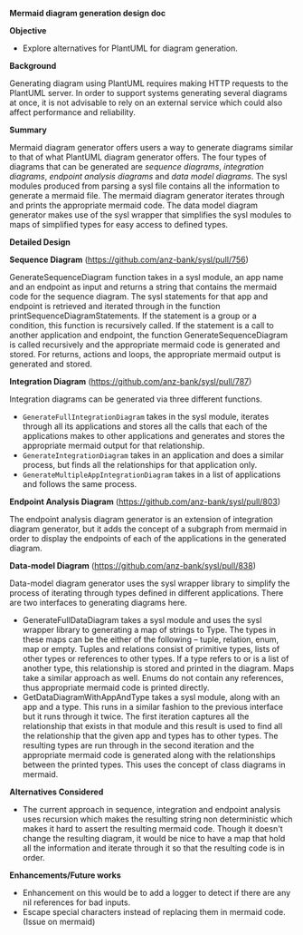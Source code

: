 **Mermaid diagram generation design doc**

**Objective**

- Explore alternatives for PlantUML for diagram generation.

**Background**

Generating diagram using PlantUML requires making HTTP requests to the PlantUML server. In order to support systems generating several diagrams at once, it is not advisable to rely on an external service which could also affect performance and reliability.

**Summary**

Mermaid diagram generator offers users a way to generate diagrams similar to that of what PlantUML diagram generator offers. The four types of diagrams that can be generated are *sequence diagrams*, *integration diagrams*, *endpoint analysis diagrams* and *data model diagrams*. The sysl modules produced from parsing a sysl file contains all the information to generate a mermaid file. The mermaid diagram generator iterates through and prints the appropriate mermaid code. The data model diagram generator makes use of the sysl wrapper that simplifies the sysl modules to maps of simplified types for easy access to defined types.

**Detailed Design**

**Sequence Diagram** (https://github.com/anz-bank/sysl/pull/756)

GenerateSequenceDiagram function takes in a sysl module, an app name and an endpoint as input and returns a string that contains the mermaid code for the sequence diagram. The sysl statements for that app and endpoint is retrieved and iterated through in the function printSequenceDiagramStatements. If the statement is a group or a condition, this function is recursively called. If the statement is a call to another application and endpoint, the function GenerateSequenceDiagram is called recursively and the appropriate mermaid code is generated and stored. For returns, actions and loops, the appropriate mermaid output is generated and stored.

**Integration Diagram** (https://github.com/anz-bank/sysl/pull/787)

Integration diagrams can be generated via three different functions.

- `GenerateFullIntegrationDiagram` takes in the sysl module, iterates through all its applications and stores all the calls that each of the applications makes to other applications and generates and stores the appropriate mermaid output for that relationship.
- `GenerateIntegrationDiagram` takes in an application and does a similar process, but finds all the relationships for that application only.
- `GenerateMultipleAppIntegrationDiagram` takes in a list of applications and follows the same process.

**Endpoint Analysis Diagram** (https://github.com/anz-bank/sysl/pull/803)

The endpoint analysis diagram generator is an extension of integration diagram generator, but it adds the concept of a subgraph from mermaid in order to display the endpoints of each of the applications in the generated diagram.

**Data-model Diagram** (https://github.com/anz-bank/sysl/pull/838)

Data-model diagram generator uses the sysl wrapper library to simplify the process of iterating through types defined in different applications. There are two interfaces to generating diagrams here.

- GenerateFullDataDiagram takes a sysl module and uses the sysl wrapper library to generating a map of strings to Type. The types in these maps can be the either of the following – tuple, relation, enum, map or empty. Tuples and relations consist of primitive types, lists of other types or references to other types. If a type refers to or is a list of another type, this relationship is stored and printed in the diagram. Maps take a similar approach as well. Enums do not contain any references, thus appropriate mermaid code is printed directly.
- GetDataDiagramWithAppAndType takes a sysl module, along with an app and a type. This runs in a similar fashion to the previous interface but it runs through it twice. The first iteration captures all the relationship that exists in that module and this result is used to find all the relationship that the given app and types has to other types. The resulting types are run through in the second iteration and the appropriate mermaid code is generated along with the relationships between the printed types. This uses the concept of class diagrams in mermaid.

**Alternatives Considered**

- The current approach in sequence, integration and endpoint analysis uses recursion which makes the resulting string non deterministic which makes it hard to assert the resulting mermaid code. Though it doesn't change the resulting diagram, it would be nice to have a map that hold all the information and iterate through it so that the resulting code is in order.

**Enhancements/Future works**

- Enhancement on this would be to add a logger to detect if there are any nil references for bad inputs.
- Escape special characters instead of replacing them in mermaid code. (Issue on mermaid)
